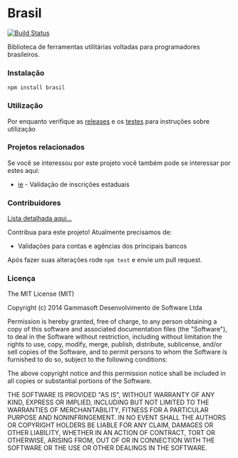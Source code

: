 Brasil
======

[![Build Status](https://drone.io/github.com/gammasoft/brasil/status.png)](https://drone.io/github.com/gammasoft/brasil/latest)

Biblioteca de ferramentas utilitárias voltadas para programadores brasileiros.

### Instalação

`npm install brasil`

### Utilização

Por enquanto verifique as [releases](https://github.com/gammasoft/brasil/releases) e os [testes](tests) para instruções sobre utilização

### Projetos relacionados

Se você se interessou por este projeto você também pode se interessar por estes aqui:

- [ie](https://github.com/gammasoft/ie) - Validação de inscrições estaduais

### Contribuidores

[Lista detalhada aqui...](contributors.md)

Contribua para este projeto! Atualmente precisamos de: 

- Validações para contas e agências dos principais bancos

Após fazer suas alterações rode `npm test` e envie um pull request.

### Licença

The MIT License (MIT)

Copyright (c) 2014 Gammasoft Desenvolvimento de Software Ltda

Permission is hereby granted, free of charge, to any person obtaining a copy of this software and associated documentation files (the "Software"), to deal in the Software without restriction, including without limitation the rights to use, copy, modify, merge, publish, distribute, sublicense, and/or sell copies of the Software, and to permit persons to whom the Software is furnished to do so, subject to the following conditions:

The above copyright notice and this permission notice shall be included in all copies or substantial portions of the Software.

THE SOFTWARE IS PROVIDED "AS IS", WITHOUT WARRANTY OF ANY KIND, EXPRESS OR IMPLIED, INCLUDING BUT NOT LIMITED TO THE WARRANTIES OF MERCHANTABILITY, FITNESS FOR A PARTICULAR PURPOSE AND NONINFRINGEMENT. IN NO EVENT SHALL THE AUTHORS OR COPYRIGHT HOLDERS BE LIABLE FOR ANY CLAIM, DAMAGES OR OTHER LIABILITY, WHETHER IN AN ACTION OF CONTRACT, TORT OR OTHERWISE, ARISING FROM, OUT OF OR IN CONNECTION WITH THE SOFTWARE OR THE USE OR OTHER DEALINGS IN THE SOFTWARE.


